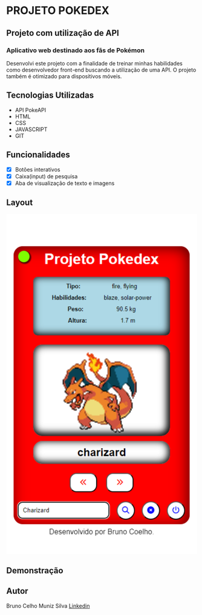 # PROJETO POKEDEX
## Projeto com utilização de API
### Aplicativo web destinado aos fãs de Pokémon

Desenvolvi este projeto com a finalidade de treinar minhas habilidades como desenvolvedor front-end buscando a utilização de uma API. O projeto também é otimizado para dispositivos móveis.

## Tecnologias Utilizadas
- API PokeAPI
- HTML
- CSS
- JAVASCRIPT
- GIT

## Funcionalidades

- [x] Botões interativos
- [x] Caixa(input) de pesquisa
- [x] Aba de visualização de texto e imagens

## Layout
![Dispositivo Pokedex](./Assets/pokedex.png)

## Demonstração


## Autor
Bruno Celho Muniz Silva
[Linkedin](https://www.linkedin.com/in/bruno-coelho-97b630220/)
